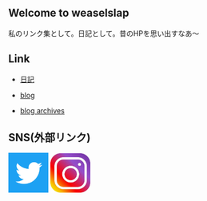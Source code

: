 ## Welcome to weaselslap 
<link href="css.css" rel="stylesheet"></link>

私のリンク集として。日記として。昔のHPを思い出すなあ～

## Link
- [日記](DIARY.md)

- [blog](https://weaselslap.hatenablog.com)

- [blog archives](archives.md)


## SNS(外部リンク) 
[<img src="twitter_icon.jpg" width="80">](https://twitter.com/weaselslap)
[<img src="instagram_icon.jfif" width="80">](https://www.instagram.com/weaselslap)


<!-- admax -->
<script src="https://adm.shinobi.jp/s/f946238865d77ff9002b2f428a711be5"></script>
<!-- admax -->
